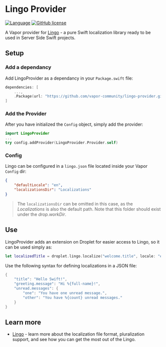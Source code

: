 # Lingo Provider

[![Language](https://img.shields.io/badge/Swift-3.1-brightgreen.svg)](http://swift.org)
[![GitHub license](https://img.shields.io/badge/license-MIT-blue.svg)](https://raw.githubusercontent.com/vapor-community/markdown-provider/master/LICENSE)

A Vapor provider for [Lingo](https://github.com/miroslavkovac/Lingo) - a pure Swift localization library ready to be used in Server Side Swift projects.

## Setup 

### Add a dependancy

Add LingoProvider as a dependancy in your `Package.swift` file:

```swift
dependencies: [
	...,
	.Package(url: "https://github.com/vapor-community/lingo-provider.git", majorVersion: 1)]
]
```

### Add the Provider

After you have initialized the `Config` object, simply add the provider:

```swift
import LingoProvider
...
try config.addProvider(LingoProvider.Provider.self)
```

### Config

Lingo can be configured in a `lingo.json` file located inside your Vapor `Config` dir:

```json
{
    "defaultLocale": "en",
    "localizationsDir": "Localizations"
}
```

> The `localizationsDir` can be omitted in this case, as the _Localizations_ is also the default path. Note that this folder should exist under the _drop.workDir_.

## Use

LingoProvider adds an extension on Droplet for easier access to Lingo, so it can be used simply as:

```swift
let localizedTitle = droplet.lingo.localize("welcome.title", locale: "en")
```

Use the following syntax for defining localizations in a JSON file:

```swift
{
	"title": "Hello Swift!",
	"greeting.message": "Hi %{full-name}!",
	"unread.messages": {
		"one": "You have one unread message.",
		"other": "You have %{count} unread messages."
	}
}
```

## Learn more

- [Lingo](https://github.com/miroslavkovac/Lingo) - learn more about the localization file format, pluralization support, and see how you can get the most out of the Lingo.

